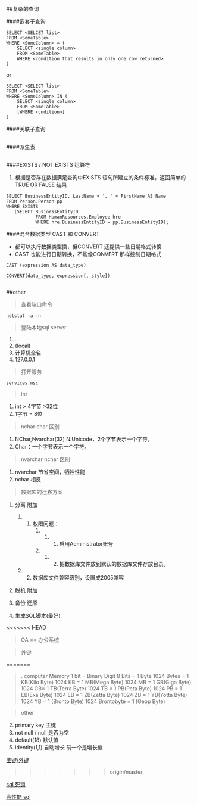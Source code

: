 ##复杂的查询


####嵌套子查询

```
SELECT <SELCET list>
FROM <SomeTable>
WHERE <SomeColumn> = (
    SELECT <single column>
    FROM <SomeTable>
    WHERE <condition that results in only one row returned>
)
```
or

```
SELECT <SELECT list>
FROM <SomeTable>
WHERE <SomeColumn> IN (
    SELECT <single column>
    FROM <SomeTable> 
    [WHERE <cndition>]
)
```


####关联子查询

```

```

####派生表

```
```
####EXISTS / NOT EXISTS 运算符 
1. 根据是否存在数据满足查询中EXISTS 语句所建立的条件标准，返回简单的TRUE OR FALSE 结果

```
SELECT BusinessEntityID, LastName + ', ' + FirstName AS Name
FROM Person.Person pp
WHERE EXISTS
   (SELECT BusinessEntityID 
           FROM HumanResources.Employee hre
           WHERE hre.BusinessEntityID = pp.BusinessEntityID);
```


####混合数据类型 CAST 和 CONVERT
* 都可以执行数据类型换，但CONVERT 还提供一些日期格式转换
* CAST 也能进行日期转换，不能像CONVERT 那样控制日期格式

```
CAST (expression AS data_type)

CONVERT(data_type, expression[, style])


```


##other

>查看端口命令

```
netstat -a -n
```

>登陆本地sql server
1. .
2. (local)
3. 计算机全名
4. 127.0.0.1

>打开服务

```
services.msc
```

>int 
1. int > 4字节 >32位
2. 1字节 = 8位


>nchar char 区别
1. NChar,Nvarchar(32)  	N:Unicode，2个字节表示一个字符。
2. Char：一个字节表示一个字符。

>nvarchar nchar 区别
1. nvarchar 节省空间，牺牲性能
2. nchar    相反


>数据库的迁移方案
1. 分离 附加    
	1. 1. 权限问题：
			1. 1. 1. 启用Administrator账号
			1. 1. 2. 把数据库文件放到默认的数据库文件存放目录。
    1. 2. 数据库文件兼容级别，设置成2005兼容
	
2. 脱机 附加
	
3. 备份 还原
	
4. 生成SQL脚本(最好)


<<<<<<< HEAD
>OA == 办公系统

>外键




=======
>. computer Memory 
>1 bit = Binary Digit
>8 Bits = 1 Byte
>1024 Bytes = 1 KB(Kilo Byte)
>1024 KB = 1 MB(Mega Byte)
>1024 MB = 1 GB(Giga Byte)
>1024 GB= 1 TB(Terra Byte)
>1024 TB = 1 PB(Peta Byte)
>1024 PB = 1 EB(Exa Byte)
>1024 EB = 1 ZB(Zetta Byte)
>1024 ZB = 1 YB(Yotta Byte)
>1024 YB = 1 (Bronto Byte)
>1024 Brontobyte = 1 (Geop Byte)


>other
2. primary key  主键
3. not null / null  是否为空
4. default(18)  默认值
5. identity(1,1)    自动增长 前一个是增长值


[主键/外键](http://www.cnblogs.com/ywb-lv/archive/2012/03/12/2391860.html) 
>>>>>>> origin/master

[sql 死锁](http://www.cnblogs.com/rush/archive/2012/02/19/2358209.html)

[高性能 sql](http://kb.cnblogs.com/page/156213/)

